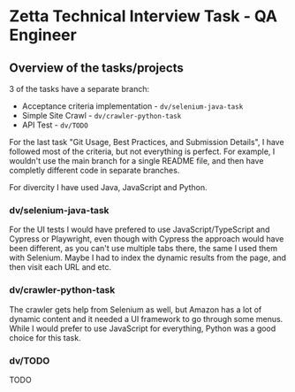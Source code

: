 # Zetta Technical Interview Task - QA Engineer

## Overview of the tasks/projects

3 of the tasks have a separate branch:
- Acceptance criteria implementation - `dv/selenium-java-task`
- Simple Site Crawl - `dv/crawler-python-task`
- API Test - `dv/TODO`

For the last task "Git Usage, Best Practices, and Submission Details", I have followed most of the criteria, but not everything is perfect. For example, I wouldn't use the main branch for a single README file, and then have completly different code in separate branches.

For divercity I have used Java, JavaScript and Python.

### dv/selenium-java-task
For the UI tests I would have prefered to use JavaScript/TypeScript and Cypress or Playwright, even though with Cypress the approach would have been different, as you can't use multiple tabs there, the same I used them with Selenium. Maybe I had to index the dynamic results from the page, and then visit each URL and etc.

### dv/crawler-python-task
The crawler gets help from Selenium as well, but Amazon has a lot of dynamic content and it needed a UI framework to go through some menus. While I would prefer to use JavaScript for everything, Python was a good choice for this task.

### dv/TODO
TODO